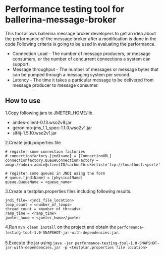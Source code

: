 # Performance testing tool for ballerina-message-broker 

This tool allows ballerina message broker developers to get an idea about the performance of the message broker after a modification is done in the code.Following criteria is going to be used in evaluating the performance.

- Connection Load  - The number of message producers, or message consumers, or the number of concurrent connections a system can support.
- Message throughput - The number of messages or message bytes that can be pumped through a messaging system per second.
- Latency - The time it takes a particular message to be delivered from message producer to message consumer.

## How to use 

1.Copy following jars to JMETER_HOME/lib.

- andes-client-0.13.wso2v8.jar
- geronimo-jms_1.1_spec-1.1.0.wso2v1.jar
- slf4j-1.5.10.wso2v1.jar

2.Create jndi.properties file

```properties
# register some connection factories
# connectionfactory.[jndiname] = [ConnectionURL]
connectionfactory.QueueConnectionFactory = amqp://admin:admin@clientID/carbon?brokerlist='tcp://localhost:<port>'
 
# register some queues in JNDI using the form
# queue.[jndiName] = [physicalName]
queue.QueueName = <queue_name>
```
3.Create a testplan.properties files including following results.
```properties
jndi_file= <jndi_file_location>
loop_count = <number_of_loops>
thread_count = <number_of_threads>
ramp_time = <ramp_time>
jmeter_home = <jmeter_home>/jmeter

```
4.Run ```mvn clean install``` on the project and obtain the ```performance-testing-tool-1.0-SNAPSHOT-jar-with-dependencies.jar```.<br><br>
5.Execute the jar using ```java -jar performance-testing-tool-1.0-SNAPSHOT-jar-with-dependencies.jar -p <testplan.properties file location>```